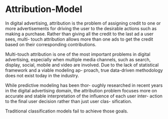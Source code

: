 # Attribution-Model

In digital advertising, attribution is the problem of assigning credit to one or more advertisements for driving the user to the desirable actions such as making a purchase. Rather than giving all the credit to the last ad a user sees, multi- touch attribution allows more than one ads to get the credit based on their corresponding contributions.

Multi-touch attribution is one of the most important problems in digital advertising, especially when multiple media channels, such as search, display, social, mobile and video are involved. Due to the lack of statistical framework and a viable modeling ap- proach, true data-driven methodology does not exist today in the industry.

While predictive modeling has been thor- oughly researched in recent years in the digital advertising domain, the attribution problem focuses more on accurate and stable interpretation of the influence of each user inter- action to the final user decision rather than just user clas- sification. 

Traditional classification models fail to achieve those goals.
